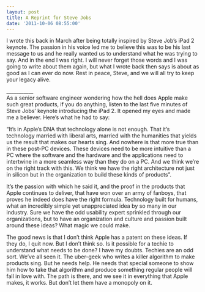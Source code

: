 ```yaml
---
layout: post
title: A Reprint for Steve Jobs
date: '2011-10-06 08:55:00'
---
```



I wrote this back in March after being totally inspired by Steve Job’s iPad 2 keynote. The passion in his voice led me to believe this was to be his last message to us and he really wanted us to understand what he was trying to say. And in the end I was right. I will never forget those words and I was going to write about them again, but what I wrote back then says is about as good as I can ever do now. Rest in peace, Steve, and we will all try to keep your legacy alive.

<div>___________</div>As a senior software engineer wondering how the hell does Apple make such great products, if you do anything, listen to the last five minutes of Steve Jobs’ keynote introducing the iPad 2. It opened my eyes and made me a believer. Here’s what he had to say:

“It’s in Apple’s DNA that technology alone is not enough. That it’s technology married with liberal arts, married with the humanities that yields us the result that makes our hearts sing. And nowhere is that more true than in these post-PC devices. These devices need to be more intuitive than a PC where the software and the hardware and the applications need to intertwine in a more seamless way than they do on a PC. And we think we’re on the right track with this. We think we have the right architecture not just in silicon but in the organization to build these kinds of products”.

It’s the passion with which he said it, and the proof in the products that Apple continues to deliver, that have won over an army of fanboys, that proves he indeed does have the right formula. Technology built for humans, what an incredibly simple yet unappreciated idea by so many in our industry. Sure we have the odd usability expert sprinkled through our organizations, but to have an organization and culture and passion built around these ideas? What magic we could make.

The good news is that I don’t think Apple has a patent on these ideas. If they do, I quit now. But I don’t think so. Is it possible for a techie to understand what needs to be done? I have my doubts. Techies are an odd sort. We’ve all seen it. The uber-geek who writes a killer algorithm to make products sing. But he needs help. He needs that special someone to show him how to take that algorithm and produce something regular people will fall in love with. The path is there, and we see it in everything that Apple makes, it works. But don’t let them have a monopoly on it.


